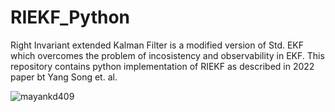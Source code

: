 # RIEKF_Python
Right Invariant extended Kalman Filter is a modified version of Std. EKF which overcomes the problem of incosistency and observability in EKF. This repository contains python implementation of RIEKF as described in 2022 paper bt Yang Song et. al.

<p align="left"> <img src="https://komarev.com/ghpvc/?username=mayankd409&label=Profile%20views&color=0e75b6&style=flat" alt="mayankd409" /> </p>
